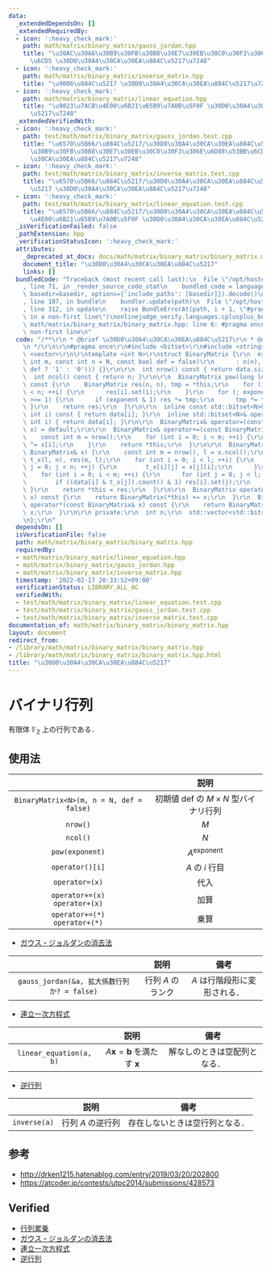 ```yaml
---
data:
  _extendedDependsOn: []
  _extendedRequiredBy:
  - icon: ':heavy_check_mark:'
    path: math/matrix/binary_matrix/gauss_jordan.hpp
    title: "\u30AC\u30A6\u30B9\u30FB\u30B8\u30E7\u30EB\u30C0\u30F3\u306E\u6D88\u53BB\
      \u6CD5 \u30D0\u30A4\u30CA\u30EA\u884C\u5217\u7248"
  - icon: ':heavy_check_mark:'
    path: math/matrix/binary_matrix/inverse_matrix.hpp
    title: "\u9006\u884C\u5217 \u30D0\u30A4\u30CA\u30EA\u884C\u5217\u7248"
  - icon: ':heavy_check_mark:'
    path: math/matrix/binary_matrix/linear_equation.hpp
    title: "\u9023\u7ACB\u4E00\u6B21\u65B9\u7A0B\u5F0F \u30D0\u30A4\u30CA\u30EA\u884C\
      \u5217\u7248"
  _extendedVerifiedWith:
  - icon: ':heavy_check_mark:'
    path: test/math/matrix/binary_matrix/gauss_jordan.test.cpp
    title: "\u6570\u5B66/\u884C\u5217/\u30D0\u30A4\u30CA\u30EA\u884C\u5217/\u30AC\u30A6\
      \u30B9\u30FB\u30B8\u30E7\u30EB\u30C0\u30F3\u306E\u6D88\u53BB\u6CD5 \u30D0\u30A4\
      \u30CA\u30EA\u884C\u5217\u7248"
  - icon: ':heavy_check_mark:'
    path: test/math/matrix/binary_matrix/inverse_matrix.test.cpp
    title: "\u6570\u5B66/\u884C\u5217/\u30D0\u30A4\u30CA\u30EA\u884C\u5217/\u9006\u884C\
      \u5217 \u30D0\u30A4\u30CA\u30EA\u884C\u5217\u7248"
  - icon: ':heavy_check_mark:'
    path: test/math/matrix/binary_matrix/linear_equation.test.cpp
    title: "\u6570\u5B66/\u884C\u5217/\u30D0\u30A4\u30CA\u30EA\u884C\u5217/\u9023\u7ACB\
      \u4E00\u6B21\u65B9\u7A0B\u5F0F \u30D0\u30A4\u30CA\u30EA\u884C\u5217\u7248"
  _isVerificationFailed: false
  _pathExtension: hpp
  _verificationStatusIcon: ':heavy_check_mark:'
  attributes:
    _deprecated_at_docs: docs/math/matrix/binary_matrix/binary_matrix.md
    document_title: "\u30D0\u30A4\u30CA\u30EA\u884C\u5217"
    links: []
  bundledCode: "Traceback (most recent call last):\n  File \"/opt/hostedtoolcache/Python/3.10.4/x64/lib/python3.10/site-packages/onlinejudge_verify/documentation/build.py\"\
    , line 71, in _render_source_code_stat\n    bundled_code = language.bundle(stat.path,\
    \ basedir=basedir, options={'include_paths': [basedir]}).decode()\n  File \"/opt/hostedtoolcache/Python/3.10.4/x64/lib/python3.10/site-packages/onlinejudge_verify/languages/cplusplus.py\"\
    , line 187, in bundle\n    bundler.update(path)\n  File \"/opt/hostedtoolcache/Python/3.10.4/x64/lib/python3.10/site-packages/onlinejudge_verify/languages/cplusplus_bundle.py\"\
    , line 312, in update\n    raise BundleErrorAt(path, i + 1, \"#pragma once found\
    \ in a non-first line\")\nonlinejudge_verify.languages.cplusplus_bundle.BundleErrorAt:\
    \ math/matrix/binary_matrix/binary_matrix.hpp: line 6: #pragma once found in a\
    \ non-first line\n"
  code: "/**\r\n * @brief \u30D0\u30A4\u30CA\u30EA\u884C\u5217\r\n * @docs docs/math/matrix/binary_matrix/binary_matrix.md\r\
    \n */\r\n\r\n#pragma once\r\n#include <bitset>\r\n#include <string>\r\n#include\
    \ <vector>\r\n\r\ntemplate <int N>\r\nstruct BinaryMatrix {\r\n  explicit BinaryMatrix(const\
    \ int m, const int n = N, const bool def = false)\r\n      : n(n), data(m, std::bitset<N>(std::string(n,\
    \ def ? '1' : '0'))) {}\r\n\r\n  int nrow() const { return data.size(); }\r\n\
    \  int ncol() const { return n; }\r\n\r\n  BinaryMatrix pow(long long exponent)\
    \ const {\r\n    BinaryMatrix res(n, n), tmp = *this;\r\n    for (int i = 0; i\
    \ < n; ++i) {\r\n      res[i].set(i);\r\n    }\r\n    for (; exponent > 0; exponent\
    \ >>= 1) {\r\n      if (exponent & 1) res *= tmp;\r\n      tmp *= tmp;\r\n   \
    \ }\r\n    return res;\r\n  }\r\n\r\n  inline const std::bitset<N>& operator[](const\
    \ int i) const { return data[i]; }\r\n  inline std::bitset<N>& operator[](const\
    \ int i) { return data[i]; }\r\n\r\n  BinaryMatrix& operator=(const BinaryMatrix&\
    \ x) = default;\r\n\r\n  BinaryMatrix& operator+=(const BinaryMatrix& x) {\r\n\
    \    const int m = nrow();\r\n    for (int i = 0; i < m; ++i) {\r\n      data[i]\
    \ ^= x[i];\r\n    }\r\n    return *this;\r\n  }\r\n\r\n  BinaryMatrix& operator*=(const\
    \ BinaryMatrix& x) {\r\n    const int m = nrow(), l = x.ncol();\r\n    BinaryMatrix\
    \ t_x(l, n), res(m, l);\r\n    for (int i = 0; i < l; ++i) {\r\n      for (int\
    \ j = 0; j < n; ++j) {\r\n        t_x[i][j] = x[j][i];\r\n      }\r\n    }\r\n\
    \    for (int i = 0; i < m; ++i) {\r\n      for (int j = 0; j < l; ++j) {\r\n\
    \        if ((data[i] & t_x[j]).count() & 1) res[i].set(j);\r\n      }\r\n   \
    \ }\r\n    return *this = res;\r\n  }\r\n\r\n  BinaryMatrix operator+(const BinaryMatrix&\
    \ x) const {\r\n    return BinaryMatrix(*this) += x;\r\n  }\r\n  BinaryMatrix\
    \ operator*(const BinaryMatrix& x) const {\r\n    return BinaryMatrix(*this) *=\
    \ x;\r\n  }\r\n\r\n private:\r\n  int n;\r\n  std::vector<std::bitset<N>> data;\r\
    \n};\r\n"
  dependsOn: []
  isVerificationFile: false
  path: math/matrix/binary_matrix/binary_matrix.hpp
  requiredBy:
  - math/matrix/binary_matrix/linear_equation.hpp
  - math/matrix/binary_matrix/gauss_jordan.hpp
  - math/matrix/binary_matrix/inverse_matrix.hpp
  timestamp: '2022-02-17 20:33:52+09:00'
  verificationStatus: LIBRARY_ALL_AC
  verifiedWith:
  - test/math/matrix/binary_matrix/linear_equation.test.cpp
  - test/math/matrix/binary_matrix/gauss_jordan.test.cpp
  - test/math/matrix/binary_matrix/inverse_matrix.test.cpp
documentation_of: math/matrix/binary_matrix/binary_matrix.hpp
layout: document
redirect_from:
- /library/math/matrix/binary_matrix/binary_matrix.hpp
- /library/math/matrix/binary_matrix/binary_matrix.hpp.html
title: "\u30D0\u30A4\u30CA\u30EA\u884C\u5217"
---
```

# バイナリ行列

有限体 $\mathbb{F}_2$ 上の行列である．


## 使用法

||説明|
|:--:|:--:|
|`BinaryMatrix<N>(m, n = N, def = false)`|初期値 $\mathrm{def}$ の $M \times N$ 型バイナリ行列|
|`nrow()`|$M$|
|`ncol()`|$N$|
|`pow(exponent)`|$A^\mathrm{exponent}$|
|`operator()[i]`|$A$ の $i$ 行目|
|`operator=(x)`|代入|
|`operator+=(x)`<br>`operator+(x)`|加算|
|`operator+=(*)`<br>`operator+(*)`|乗算|

- [ガウス・ジョルダンの消去法](../gauss_jordan.md)

||説明|備考|
|:--:|:--:|:--:|
|`gauss_jordan(&a, 拡大係数行列か? = false)`|行列 $A$ のランク|$A$ は行階段形に変形される．|

- [連立一次方程式](../linear_equation.md)

||説明|備考|
|:--:|:--:|:--:|
|`linear_equation(a, b)`|$A \boldsymbol{x} = \boldsymbol{b}$ を満たす $\boldsymbol{x}$|解なしのときは空配列となる．|

- [逆行列](../inverse_matrix.md)

||説明|備考|
|:--:|:--:|:--:|
|`inverse(a)`|行列 $A$ の逆行列|存在しないときは空行列となる．|


## 参考

- http://drken1215.hatenablog.com/entry/2019/03/20/202800
- https://atcoder.jp/contests/utpc2014/submissions/428573


## Verified

- [行列累乗](https://atcoder.jp/contests/utpc2014/submissions/9308568)
- [ガウス・ジョルダンの消去法](https://yukicoder.me/submissions/414183)
- [連立一次方程式](https://yukicoder.me/submissions/626481)
- [逆行列](https://onlinejudge.u-aizu.ac.jp/solutions/problem/2624/review/4088806/emthrm/C++14)
